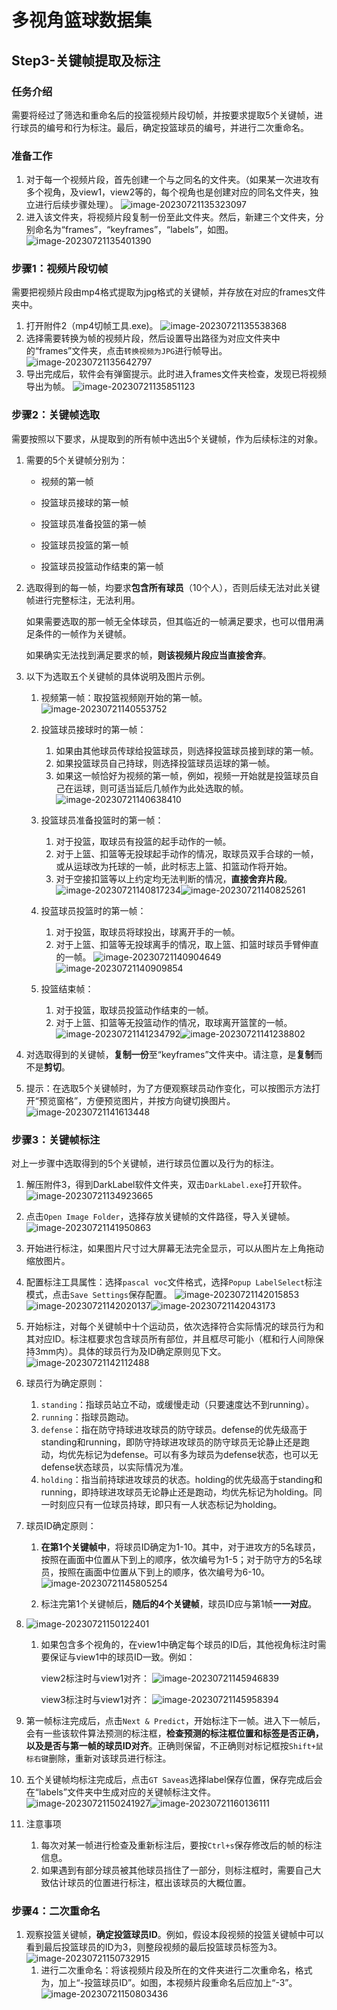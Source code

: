 # 多视角篮球数据集

## Step3-关键帧提取及标注

### 任务介绍

需要将经过了筛选和重命名后的投篮视频片段切帧，并按要求提取5个关键帧，进行球员的编号和行为标注。最后，确定投篮球员的编号，并进行二次重命名。

### 准备工作

1. 对于每一个视频片段，首先创建一个与之同名的文件夹。（如果某一次进攻有多个视角，及view1，view2等的，每个视角也是创建对应的同名文件夹，独立进行后续步骤处理）。
   ![image-20230721135323097](./assets/image-20230721135323097.png)
2. 进入该文件夹，将视频片段复制一份至此文件夹。然后，新建三个文件夹，分别命名为“frames”，“keyframes”，“labels”，如图。
   ![image-20230721135401390](./assets/image-20230721135401390.png)

### 步骤1：视频片段切帧

需要把视频片段由mp4格式提取为jpg格式的关键帧，并存放在对应的frames文件夹中。

1. 打开附件2（mp4切帧工具.exe)。
   ![image-20230721135538368](./assets/image-20230721135538368.png)
2. 选择需要转换为帧的视频片段，然后设置导出路径为对应文件夹中的“frames”文件夹，点击`转换视频为JPG`进行帧导出。
   ![image-20230721135642797](./assets/image-20230721135642797.png)
3. 导出完成后，软件会有弹窗提示。此时进入frames文件夹检查，发现已将视频导出为帧。
   ![image-20230721135851123](./assets/image-20230721135851123.png)

### 步骤2：关键帧选取

需要按照以下要求，从提取到的所有帧中选出5个关键帧，作为后续标注的对象。

1. 需要的5个关键帧分别为：

   - 视频的第一帧

   - 投篮球员接球的第一帧

   - 投篮球员准备投篮的第一帧

   - 投篮球员投篮的第一帧

   - 投篮球员投篮动作结束的第一帧

2. 选取得到的每一帧，均要求**包含所有球员**（10个人），否则后续无法对此关键帧进行完整标注，无法利用。

   如果需要选取的那一帧无全体球员，但其临近的一帧满足要求，也可以借用满足条件的一帧作为关键帧。

   如果确实无法找到满足要求的帧，**则该视频片段应当直接舍弃**。

3. 以下为选取五个关键帧的具体说明及图片示例。

   1. 视频第一帧：取投篮视频刚开始的第一帧。
      ![image-20230721140553752](./assets/image-20230721140553752.png)

   2. 投篮球员接球时的第一帧：
      1. 如果由其他球员传球给投篮球员，则选择投篮球员接到球的第一帧。
      2. 如果投篮球员自己持球，则选择投篮球员运球的第一帧。
      3. 如果这一帧恰好为视频的第一帧，例如，视频一开始就是投篮球员自己在运球，则可适当延后几帧作为此处选取的帧。
      ![image-20230721140638410](./assets/image-20230721140638410.png)

   3. 投篮球员准备投篮时的第一帧：
      1. 对于投篮，取球员有投篮的起手动作的一帧。
      2. 对于上篮、扣篮等无投球起手动作的情况，取球员双手合球的一帧，或从运球改为托球的一帧，此时标志上篮、扣篮动作将开始。
      3. 对于空接扣篮等以上约定均无法判断的情况，**直接舍弃片段**。
      ![image-20230721140817234](./assets/image-20230721140817234.png)![image-20230721140825261](./assets/image-20230721140825261.png)

   4. 投蓝球员投篮时的第一帧：
      1. 对于投篮，取球员将球投出，球离开手的一帧。
      2. 对于上篮、扣篮等无投球离手的情况，取上篮、扣篮时球员手臂伸直的一帧。
      ![image-20230721140904649](./assets/image-20230721140904649.png)![image-20230721140909854](./assets/image-20230721140909854.png)

   5. 投篮结束帧：
      1. 对于投篮，取球员投篮动作结束的一帧。
      2. 对于上篮、扣篮等无投篮动作的情况，取球离开篮筐的一帧。
      ![image-20230721141234792](./assets/image-20230721141234792.png)![image-20230721141238802](./assets/image-20230721141238802.png)

4. 对选取得到的关键帧，**复制一份**至“keyframes”文件夹中。请注意，是**复制**而不是**剪切**。

5. 提示：在选取5个关键帧时，为了方便观察球员动作变化，可以按图示方法打开“预览窗格”，方便预览图片，并按方向键切换图片。
   ![image-20230721141613448](./assets/image-20230721141613448.png)

### 步骤3：关键帧标注

对上一步骤中选取得到的5个关键帧，进行球员位置以及行为的标注。

1. 解压附件3，得到DarkLabel软件文件夹，双击`DarkLabel.exe`打开软件。
   ![image-20230721134923665](./assets/image-20230721134923665.png)

2. 点击`Open Image Folder`，选择存放关键帧的文件路径，导入关键帧。
   ![image-20230721141950863](./assets/image-20230721141950863.png)

3. 开始进行标注，如果图片尺寸过大屏幕无法完全显示，可以从图片左上角拖动缩放图片。

4. 配置标注工具属性：选择`pascal voc`文件格式，选择`Popup LabelSelect`标注模式，点击`Save Settings`保存配置。
   ![image-20230721142015853](./assets/image-20230721142015853.png)![image-20230721142020137](./assets/image-20230721142020137.png)![image-20230721142043173](./assets/image-20230721142043173.png)

5. 开始标注，对每个关键帧中十个运动员，依次选择符合实际情况的球员行为和其对应ID。标注框要求包含球员所有部位，并且框尽可能小（框和行人间隙保持3mm内）。具体的球员行为及ID确定原则见下文。
   ![image-20230721142112488](./assets/image-20230721142112488.png)

6. 球员行为确定原则：
   1. `standing`：指球员站立不动，或缓慢走动（只要速度达不到running）。
   2. `running`：指球员跑动。
   3. `defense`：指在防守持球进攻球员的防守球员。defense的优先级高于standing和running，即防守持球进攻球员的防守球员无论静止还是跑动，均优先标记为defense。可以有多为球员为defense状态，也可以无defense状态球员，以实际情况为准。
   4. `holding`：指当前持球进攻球员的状态。holding的优先级高于standing和running，即持球进攻球员无论静止还是跑动，均优先标记为holding。同一时刻应只有一位球员持球，即只有一人状态标记为holding。

7. 球员ID确定原则：
   1. **在第1个关键帧中**，将球员ID确定为1-10。其中，对于进攻方的5名球员，按照在画面中位置从下到上的顺序，依次编号为1-5；对于防守方的5名球员，按照在画面中位置从下到上的顺序，依次编号为6-10。
   ![image-20230721145805254](./assets/image-20230721145805254.png)

   2. 标注完第1个关键帧后，**随后的4个关键帧**，球员ID应与第1帧**一一对应**。
8. ![image-20230721150122401](./assets/image-20230721150122401.png)

   1. 如果包含多个视角的，在view1中确定每个球员的ID后，其他视角标注时需要保证与view1中的球员ID一致。例如：

      view2标注时与view1对齐：
      ![image-20230721145946839](./assets/image-20230721145946839.png)

      view3标注时与view1对齐：
      ![image-20230721145958394](./assets/image-20230721145958394.png)

9. 第一帧标注完成后，点击`Next & Predict`，开始标注下一帧。进入下一帧后，会有一些该软件算法预测的标注框，**检查预测的标注框位置和标签是否正确，以及是否与第一帧的球员ID对齐**。正确则保留，不正确则对标记框按`Shift+鼠标右键`删除，重新对该球员进行标注。

10. 五个关键帧均标注完成后，点击`GT Saveas`选择label保存位置，保存完成后会在“labels”文件夹中生成对应的关键帧标注文件。
    ![image-20230721150241927](./assets/image-20230721150241927.png)![image-20230721160136111](./assets/image-20230721160136111.png)

11. 注意事项

    1. 每次对某一帧进行检查及重新标注后，要按`Ctrl+s`保存修改后的帧的标注信息。
    2. 如果遇到有部分球员被其他球员挡住了一部分，则标注框时，需要自己大致估计球员的位置进行标注，框出该球员的大概位置。

### 步骤4：二次重命名

1. 观察投篮关键帧，**确定投篮球员ID**。例如，假设本段视频的投篮关键帧中可以看到最后投篮球员的ID为3，则整段视频的最后投篮球员标签为3。
   ![image-20230721150732915](./assets/image-20230721150732915.png)
   1. 进行二次重命名：将该视频片段及所在的文件夹进行二次重命名，格式为，加上“-投篮球员ID”。如图，本视频片段重命名后应加上“-3”。
      ![image-20230721150803436](./assets/image-20230721150803436.png)
